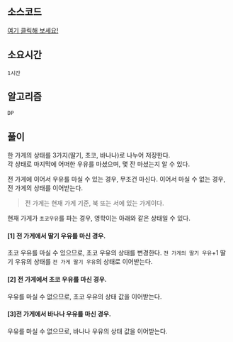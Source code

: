 ## 소스코드
[여기 클릭해 보세요!](https://github.com/BE-Archive/Algorithm-Study/blob/main/wnso-kim/Week_22/BOJ_14722_우유도시/BOJ_14722_우유도시.java)

## 소요시간
`1시간`

## 알고리즘
`DP`

## 풀이
한 가게의 상태를 3가지(딸기, 초코, 바나나)로 나누어 저장한다.   
각 상태로 마지막에 어떠한 우유를 마셨으며, 몇 잔 마셨는지 알 수 있다.   

전 가게에 이어서 우유를 마실 수 있는 경우, 무조건 마신다.
이어서 마실 수 없는 경우, 전 가게의 상태를 이어받는다.
> 전 가게는 현재 가게 기준, 북 또는 서에 있는 가게이다.

현재 가게가 `초코우유`를 파는 경우, 영학이는 아래와 같은 상태일 수 있다.

#### [1] 전 가게에서 딸기 우유를 마신 경우.
초코 우유를 마실 수 있으므로, 초코 우유의 상태를 변경한다.
`전 가게의 딸기 우유`+1 
딸기 우유의 상태를 `전 가게 딸기 우유`의 상태로 이어받는다.

#### [2] 전 가게에서 초코 우유를 마신 경우.
우유를 마실 수 없으므로, 초코 우유의 상태 값을 이어받는다.

#### [3]전 가게에서 바나나 우유를 마신 경우.
우유를 마실 수 없으므로, 바나나 우유의 상태 값을 이어받는다.